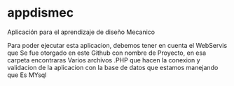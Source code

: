 # appdismec
Aplicación para el aprendizaje de diseño Mecanico

Para poder ejecutar esta aplicacion, debemos tener en cuenta el WebServis que
Se fue otorgado en este Github con nombre de Proyecto, en esa carpeta encontraras
Varios archivos .PHP que hacen la conexion y validacion de la aplicacion con la base de datos
que estamos manejando que Es MYsql
